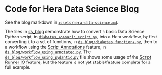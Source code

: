 # Code for Hera Data Science Blog

See the blog markdown in [`assets/hera-data-science.md`](assets/hera-data-science.md).

The files in [ds_blog](ds_blog) demonstrate how to convert a basic Data Science Python script, in
[`diabetes_scenario_script.py`](ds_blog/diabetes_scenario_script.py), into a Hera workflow, by first converting it to a
set of functions, in [`ds_blog/diabetes_functions.py`](ds_blog/diabetes_functions.py), then to a workflow using the
[Script Annotations](https://hera.readthedocs.io/en/stable/user-guides/script-annotations/) feature, in
[`ds_blog/workflow_using_annotated.py`](ds_blog/workflow_using_annotated.py). The
[`ds_blog/workflow_using_pydantic.py`](ds_blog/workflow_using_pydantic.py) file shows some usage of the
[Script Runner IO](https://hera.readthedocs.io/en/stable/user-guides/script-runner-io/) feature, but the feature is not
yet stable/feature complete for a full example.
